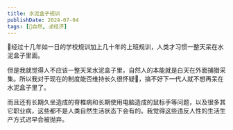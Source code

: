 ```yaml
---
title: 水泥盒子规训
publishDate: 2024-07-04
tags: [🌳自然, 💰经济]
---
```


🤔经过十几年如一日的学校规训加上几十年的上班规训，人类才习惯一整天呆在水泥盒子里面。

但是我就觉得人不应该一整天呆水泥盒子里，自然人的本能就是白天在外面捕猎采集。所以我对于现在的制度能否维持长久很怀疑🤨，搞不好下一代人就不想再呆在水泥盒子里了。

而且还有长期久坐造成的脊椎病和长期使用电脑造成的鼠标手等问题，以及很多其它职业病，这些都不是人类自然生活状态下会有的。我觉得这些违反人性的生活生产方式迟早会被抛弃。
